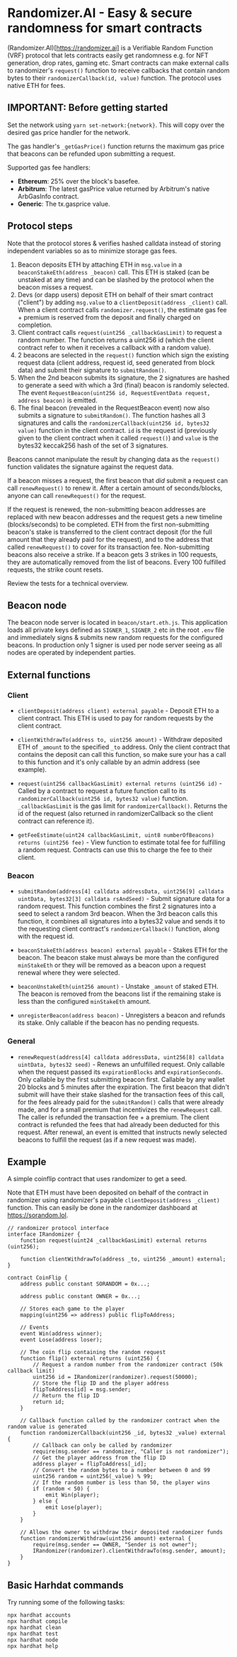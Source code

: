 # Randomizer.AI - Easy & secure randomness for smart contracts

(Randomizer.AI)[https://randomizer.ai] is a Verifiable Random Function (VRF) protocol that lets contracts easily get randomness e.g. for NFT generation, drop rates, gaming etc. Smart contracts can make external calls to randomizer's `request()` function to receive callbacks that contain random bytes to their `randomizerCallback(id, value)` function. The protocol uses native ETH for fees.

## IMPORTANT: Before getting started
Set the network using `yarn set-network:{network}`. This will copy over the desired gas price handler for the network.

The gas handler's `_getGasPrice()` function returns the maximum gas price that beacons can be refunded upon submitting a request.

Supported gas fee handlers:

* **Ethereum**: 25% over the block's basefee.
* **Arbitrum**: The latest gasPrice value returned by Arbitrum's native ArbGasInfo contract.
* **Generic**: The tx.gasprice value.
## Protocol steps

Note that the protocol stores & verifies hashed calldata instead of storing independent variables so as to minimize storage gas fees. 

1. Beacon deposits ETH by attaching ETH in `msg.value` in a `beaconStakeEth(address _beacon)` call. This ETH is staked (can be unstaked at any time) and can be slashed by the protocol when the beacon misses a request.
2. Devs (or dapp users) deposit ETH on behalf of their smart contract ("client") by adding `msg.value` to a `clientDeposit(address _client)` call. When a client contract calls `randomizer.request()`, the estimate gas fee + premium is reserved from the deposit and finally charged on completion.
3. Client contract calls `request(uint256 _callbackGasLimit)` to request a random number. The function returns a uint256 id (which the client contract refer to when it receives a callback with a random value).
4. 2 beacons are selected in the `request()` function which sign the existing request data (client address, request id, seed generated from block data) and submit their signature to `submitRandom()`.
5. When the 2nd beacon submits its signature, the 2 signatures are hashed to generate a seed with which a 3rd (final) beacon is randomly selected. The event `RequestBeacon(uint256 id, RequestEventData request, address beacon)` is emitted.
6. The final beacon (revealed in the RequestBeacon event) now also submits a signature to `submitRandom()`. The function hashes all 3 signatures and calls the `randomizerCallback(uint256 id, bytes32 value)` function in the client contract. `id` is the request id (previously given to the client contract when it called `request()`) and `value` is the bytes32 keccak256 hash of the set of 3 signatures. 

Beacons cannot manipulate the result by changing data as the `request()` function validates the signature against the request data.

If a beacon misses a request, the first beacon that *did* submit a request can call `renewRequest()` to renew it. After a certain amount of seconds/blocks, anyone can call `renewRequest()` for the request.

If the request is renewed, the non-submitting beacon addresses are replaced with new beacon addresses and the request gets a new timeline (blocks/seconds) to be completed. ETH from the first non-submitting beacon's stake is transferred to the client contract deposit (for the full amount that they already paid for the request), and to the address that called `renewRequest()` to cover for its transaction fee. Non-submitting beacons also receive a strike. If a beacon gets 3 strikes in 100 requests, they are automatically removed from the list of beacons. Every 100 fulfilled requests, the strike count resets.

Review the tests for a technical overview.

## Beacon node

The beacon node server is located in `beacon/start.eth.js`. This application loads all private keys defined as `SIGNER_1`, `SIGNER_2` etc in the root `.env` file and immediately signs & submits new random requests for the configured beacons. In production only 1 signer is used per node server seeing as all nodes are operated by independent parties. 


## External functions

### Client

* `clientDeposit(address client) external payable` - Deposit ETH to a client contract. This ETH is used to pay for random requests by the client contract.

* `clientWithdrawTo(address to, uint256 amount)` - Withdraw deposited ETH of `_amount` to the specified `_to` address. Only the client contract that contains the deposit can call this function, so make sure your has a call to this function and it's only callable by an admin address (see example).

* `request(uint256 callbackGasLimit) external returns (uint256 id)` - Called by a contract to request a future function call to its `randomizerCallback(uint256 id, bytes32 value)` function. `_callbackGasLimit` is the gas limit for `randomizerCallback()`.  Returns the id of the request (also returned in randomizerCallback so the client contract can reference it).

* `getFeeEstimate(uint24 callbackGasLimit, uint8 numberOfBeacons) returns (uint256 fee)` - View function to estimate total fee for fulfilling a random request. Contracts can use this to charge the fee to their client.

### Beacon

* `submitRandom(address[4] calldata addressData, uint256[9] calldata uintData, bytes32[3] calldata rsAndSeed)` - Submit signature data for a random request. This function combines the first 2 signatures into a seed to select a random 3rd beacon. When the 3rd beacon calls this function, it combines all signatures into a bytes32 value and sends it to the requesting client contract's `randomizerCallback()` function, along with the request id.

* `beaconStakeEth(address beacon) external payable` - Stakes ETH for the beacon. The beacon stake must always be more than the configured `minStakeEth` or they will be removed as a beacon upon a request renewal where they were selected.

* `beaconUnstakeEth(uint256 amount)` - Unstake `_amount` of staked ETH. The beacon is removed from the beacons list if the remaining stake is less than the configured `minStakeEth` amount.

* `unregisterBeacon(address beacon)` - Unregisters a beacon and refunds its stake. Only callable if the beacon has no pending requests.

### General

* `renewRequest(address[4] calldata addressData, uint256[8] calldata uintData, bytes32 seed)` - Renews an unfulfilled request. Only callable when the request passed its `expirationBlocks` and `expirationSeconds`. Only callable by the first submitting beacon first. Callable by any wallet 20 blocks and 5 minutes after the expiration. The first beacon that didn't submit will have their stake slashed for the transaction fees of this call, for the fees already paid for the `submitRandom()` calls that were already made, and for a small premium that incentivizes the `renewRequest` call. The caller is refunded the transaction fee + a premium. The client contract is refunded the fees that had already been deducted for this request. After renewal, an event is emitted that instructs newly selected beacons to fulfill the request (as if a new request was made).

## Example

A simple coinflip contract that uses randomizer to get a seed.

Note that ETH must have been deposited on behalf of the contract in randomizer using randomizer's payable `clientDeposit(address _client)` function. This can easily be done in the randomizer dashboard at https://sorandom.lol.

```solidity
// randomizer protocol interface
interface IRandomizer {
    function request(uint24 _callbackGasLimit) external returns (uint256);

    function clientWithdrawTo(address _to, uint256 _amount) external;
}

contract CoinFlip {
    address public constant SORANDOM = 0x...;

    address public constant OWNER = 0x...;

    // Stores each game to the player
    mapping(uint256 => address) public flipToAddress;

    // Events
    event Win(address winner);
    event Lose(address loser);

    // The coin flip containing the random request
    function flip() external returns (uint256) {
        // Request a random number from the randomizer contract (50k callback limit)
        uint256 id = IRandomizer(randomizer).request(50000);
        // Store the flip ID and the player address
        flipToAddress[id] = msg.sender;
        // Return the flip ID
        return id;
    }

    // Callback function called by the randomizer contract when the random value is generated
    function randomizerCallback(uint256 _id, bytes32 _value) external {
        // Callback can only be called by randomizer
        require(msg.sender == randomizer, "Caller is not randomizer");
        // Get the player address from the flip ID
        address player = flipToAddress[_id];
        // Convert the random bytes to a number between 0 and 99
        uint256 random = uint256(_value) % 99;
        // If the random number is less than 50, the player wins
        if (random < 50) {
            emit Win(player);
        } else {
            emit Lose(player);
        }
    }

    // Allows the owner to withdraw their deposited randomizer funds
    function randomizerWithdraw(uint256 amount) external {
        require(msg.sender == OWNER, "Sender is not owner");
        IRandomizer(randomizer).clientWithdrawTo(msg.sender, amount);
    }
}
```


## Basic Harhdat commands

Try running some of the following tasks:

```shell
npx hardhat accounts
npx hardhat compile
npx hardhat clean
npx hardhat test
npx hardhat node
npx hardhat help
```
